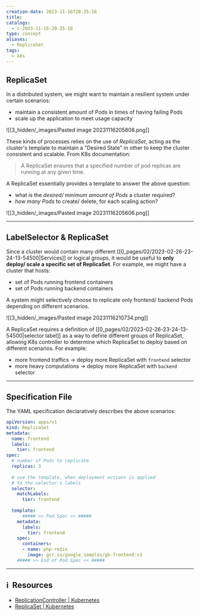 ```yaml
---
creation-date: 2023-11-16T20:25:18
title: 
catalogs:
  - c-2023-11-16-20-25-18
type: concept
aliases:
  - ReplicaSet
tags:
  - k8s
---
```

## ReplicaSet

In a distributed system, we might want to maintain a resilient system under certain scenarios: 
- maintain a consistent amount of Pods in times of having failing Pods
- scale up the application to meet usage capacity

![[3_hidden/_images/Pasted image 20231116205808.png]]

These kinds of processes relies on the use of *ReplicaSet*, acting as the cluster's template to maintain a "Desired State" in other to keep the cluster consistent and scalable. From K8s documentation:

> A ReplicaSet ensures that a specified number of pod replicas are running at any given time. 

A ReplicaSet essentially provides a template to answer the above question: 
- what is the *desired/ minimum amount of Pods* a cluster required?
- *how many Pods* to create/ delete, for each scaling action?

![[3_hidden/_images/Pasted image 20231116205606.png]]

---
## LabelSelector & ReplicaSet

Since a cluster would contain many different [[0_pages/02/2023-02-26-23-24-13-54500|Services]] or logical groups, it would be useful to **only deploy/ scale a specific set of ReplicaSet**. For example, we might have a cluster that hosts: 
- set of Pods running frontend containers
- set of Pods running backend containers

A system might selectively choose to replicate only frontend/ backend Pods depending on different scenarios. 

![[3_hidden/_images/Pasted image 20231116210734.png]]

A ReplicaSet requires a definition of [[0_pages/02/2023-02-26-23-24-13-54500|selector label]] as a way to define different groups of ReplicaSet, allowing K8s controller to determine which ReplicaSet to deploy based on different scenarios. For example: 
- more frontend traffics → deploy more ReplicaSet with `frontend` selector
- more heavy computations → deploy more ReplicaSet with `backend` selector

---
## Specification File

The YAML specification declaratively describes the above scenarios: 

```yaml
apiVersion: apps/v1
kind: ReplicaSet
metadata:
  name: frontend
  labels:
    tier: frontend
spec:
  # number of Pods to replicate
  replicas: 3  
  
  # use the template, when deployment actions is applied
  # to the selector's labels
  selector:
    matchLabels:
      tier: frontend 
      
  template:
	  ##### >> Pod Spec << #####
    metadata:
      labels:
        tier: frontend
    spec:
      containers:
      - name: php-redis
        image: gcr.io/google_samples/gb-frontend:v3
    ##### >> End of Pod Spec << #####
```








---
## ℹ️  Resources
- [ReplicationController | Kubernetes](https://kubernetes.io/docs/concepts/workloads/controllers/replicationcontroller/)
- [ReplicaSet | Kubernetes](https://kubernetes.io/docs/concepts/workloads/controllers/replicaset/)
